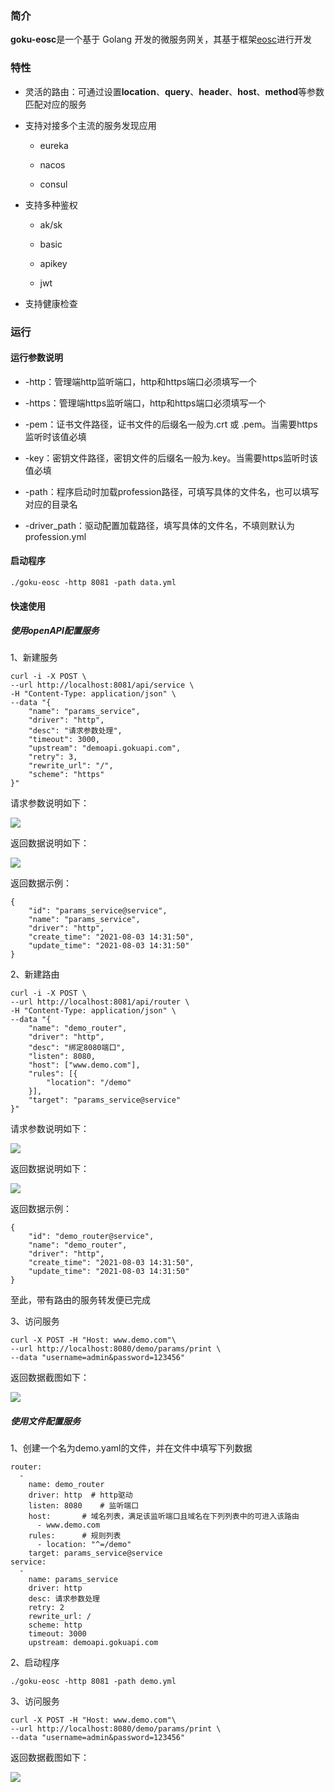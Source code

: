 ### 简介
**goku-eosc**是一个基于 Golang 开发的微服务网关，其基于框架[eosc](https://github.com/eolinker/goku-eosc "eosc")进行开发

### 特性
* 灵活的路由：可通过设置**location**、**query**、**header**、**host**、**method**等参数匹配对应的服务

* 支持对接多个主流的服务发现应用
	* eureka
	
	* nacos
	
	* consul

* 支持多种鉴权
	* ak/sk
	
	* basic
	
	* apikey
	
	* jwt
* 支持健康检查

### 运行

#### 运行参数说明
* -http：管理端http监听端口，http和https端口必须填写一个

* -https：管理端https监听端口，http和https端口必须填写一个

* -pem：证书文件路径，证书文件的后缀名一般为.crt 或 .pem。当需要https监听时该值必填

* -key：密钥文件路径，密钥文件的后缀名一般为.key。当需要https监听时该值必填

* -path：程序启动时加载profession路径，可填写具体的文件名，也可以填写对应的目录名

* -driver_path：驱动配置加载路径，填写具体的文件名，不填则默认为profession.yml

#### 启动程序
```
./goku-eosc -http 8081 -path data.yml
```

#### 快速使用
##### 使用openAPI配置服务
1、新建服务
```
curl -i -X POST \
--url http://localhost:8081/api/service \
-H "Content-Type: application/json" \
--data "{
    "name": "params_service",
    "driver": "http",
    "desc": "请求参数处理",
    "timeout": 3000,
    "upstream": "demoapi.gokuapi.com",
    "retry": 3,
    "rewrite_url": "/",
    "scheme": "https"
}"
```

请求参数说明如下：

![](http://data.eolinker.com/course/9hDUGZz764dddfd79f3aca4bd1b7f284d61dcf15ee1735b.png)

返回数据说明如下：

![](http://data.eolinker.com/course/6faVYZ1b781c2e7fe13d4f5e6a6893de68e559c806c3c6f.png)

返回数据示例：
```
{
    "id": "params_service@service",
    "name": "params_service",
    "driver": "http",
    "create_time": "2021-08-03 14:31:50",
    "update_time": "2021-08-03 14:31:50"
}
```

2、新建路由
```
curl -i -X POST \
--url http://localhost:8081/api/router \
-H "Content-Type: application/json" \
--data "{
    "name": "demo_router",
    "driver": "http",
    "desc": "绑定8080端口",
    "listen": 8080,
    "host": ["www.demo.com"],
    "rules": [{
        "location": "/demo"
    }],
    "target": "params_service@service"
}"
```

请求参数说明如下：

![](http://data.eolinker.com/course/Qf5BWg459891c9ab414a94a447bde0059cf327f70c6232e.png)

返回数据说明如下：

![](http://data.eolinker.com/course/6faVYZ1b781c2e7fe13d4f5e6a6893de68e559c806c3c6f.png)

返回数据示例：
```
{
    "id": "demo_router@service",
    "name": "demo_router",
    "driver": "http",
    "create_time": "2021-08-03 14:31:50",
    "update_time": "2021-08-03 14:31:50"
}
```

至此，带有路由的服务转发便已完成

3、访问服务
```
curl -X POST -H "Host: www.demo.com"\
--url http://localhost:8080/demo/params/print \
--data "username=admin&password=123456"
```

返回数据截图如下：

![](http://data.eolinker.com/course/6aNzFgWf6ed215b99024f80436866685cf8b4fe4f3b9210.png)

##### 使用文件配置服务
1、创建一个名为demo.yaml的文件，并在文件中填写下列数据
```
router:
  -
    name: demo_router
    driver: http  # http驱动
    listen: 8080    # 监听端口
    host:       # 域名列表，满足该监听端口且域名在下列列表中的可进入该路由
      - www.demo.com
    rules:      # 规则列表
      - location: "^=/demo"
    target: params_service@service
service:
  - 
	name: params_service
	driver: http
	desc: 请求参数处理
	retry: 2
	rewrite_url: /
	scheme: http
	timeout: 3000
	upstream: demoapi.gokuapi.com
```

2、启动程序
```
./goku-eosc -http 8081 -path demo.yml
```

3、访问服务
```
curl -X POST -H "Host: www.demo.com"\
--url http://localhost:8080/demo/params/print \
--data "username=admin&password=123456"
```

返回数据截图如下：

![](http://data.eolinker.com/course/6aNzFgWf6ed215b99024f80436866685cf8b4fe4f3b9210.png)